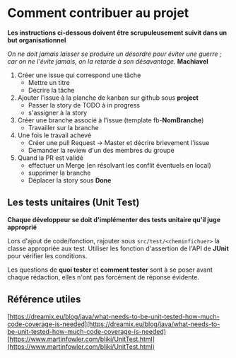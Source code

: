 # Comment contribuer au projet

__Les instructions ci-dessous doivent être scrupuleusement suivit dans un but organisationnel__

_On ne doit jamais laisser se produire un désordre pour éviter une guerre ; car on ne l'évite jamais, on la retarde à son désavantage._ __Machiavel__

1. Créer une issue qui correspond une tâche
	- Mettre un titre
	- Décrire la tâche
1. Ajouter l'issue à la planche de kanban sur github sous __project__
	- Passer la story de TODO à in progress
	- s'assigner à la story
1. Créer une branche associé à l'issue (template fb-__NomBranche__)
  	- Travailler sur la branche
1. Une fois le travail achevé
	- Créer une pull Request -> Master et décrire brievement l'issue
	- Demander la review d'un des membres du groupe
1. Quand la PR est validé
	- effectuer un Merge (en résolvant les conflit éventuels en local)
	- supprimer la branche
	- Déplacer la story sous __Done__

## Les tests unitaires (Unit Test)

__Chaque développeur se doit d'implémenter des tests unitaire qu'il juge approprié__

Lors d'ajout de code/fonction, rajouter sous ``src/test/<cheminfichuer>`` la classe appropriée aux test. Utiliser les fonction d'assertion de l'API de __JUnit__ pour vérifier les conditions.

Les questions de __quoi tester__ et __comment tester__ sont à se poser avant chaque rédaction, elles n'ont pas forcément de réponse évidente.

## Référence utiles
[https://dreamix.eu/blog/java/what-needs-to-be-unit-tested-how-much-code-coverage-is-needed](https://dreamix.eu/blog/java/what-needs-to-be-unit-tested-how-much-code-coverage-is-needed)
[https://www.martinfowler.com/bliki/UnitTest.html](https://www.martinfowler.com/bliki/UnitTest.html)
